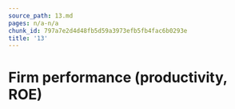 ```yaml
---
source_path: 13.md
pages: n/a-n/a
chunk_id: 797a7e2d4d48fb5d59a3973efb5fb4fac6b0293e
title: '13'
---
```

# Firm performance (productivity, ROE)
